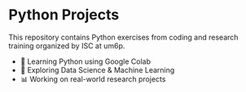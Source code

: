 # Python Projects  
 This repository contains Python exercises from coding and research training organized by ISC at um6p.  
 - 📌 Learning Python using Google Colab  
 - 🚀 Exploring Data Science & Machine Learning  
 - 📊 Working on real-world research projects  
